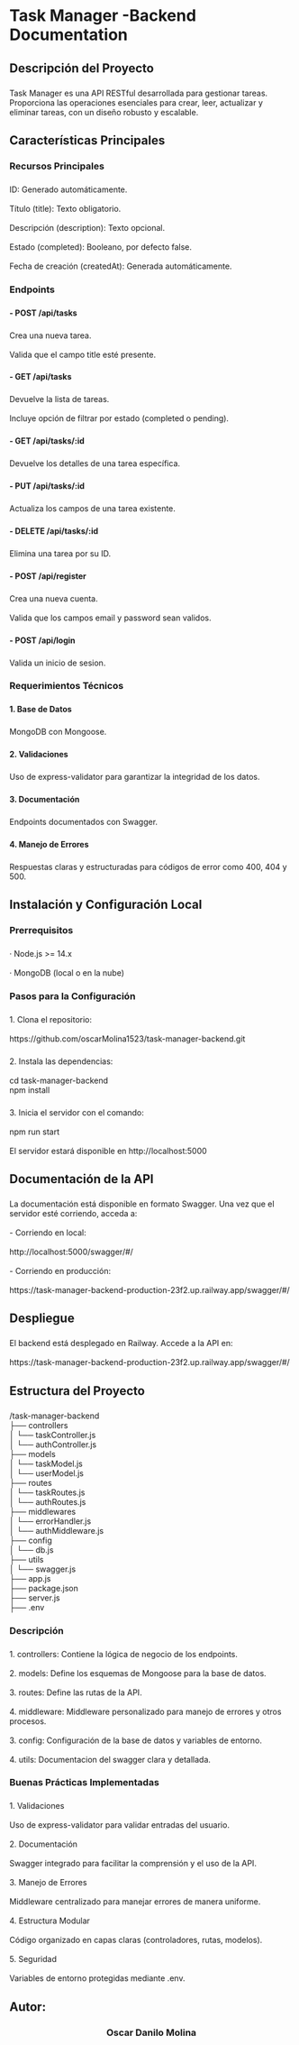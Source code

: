 <h1 align="left">Task Manager -Backend Documentation</h1>

###

<h2 align="left">Descripción del Proyecto</h2>

###

<p align="left">Task Manager es una API RESTful desarrollada para gestionar tareas. Proporciona las operaciones esenciales para crear, leer, actualizar y eliminar tareas, con un diseño robusto y escalable.</p>

###

<h2 align="left">Características Principales</h2>

###

<h3 align="left">Recursos Principales</h3>

###

<p align="left">ID: Generado automáticamente.<br><br>Título (title): Texto obligatorio.<br><br>Descripción (description): Texto opcional.<br><br>Estado (completed): Booleano, por defecto false.<br><br>Fecha de creación (createdAt): Generada automáticamente.</p>

###

<h3 align="left">Endpoints</h3>

###

<h4 align="left">- POST /api/tasks</h4>

###

<p align="left">Crea una nueva tarea.<br><br>Valida que el campo title esté presente.</p>

###

<h4 align="left">- GET /api/tasks</h4>

###

<p align="left">Devuelve la lista de tareas.<br><br>Incluye opción de filtrar por estado (completed o pending).</p>

###

<h4 align="left">- GET /api/tasks/:id</h4>

###

<p align="left">Devuelve los detalles de una tarea específica.</p>

###

<h4 align="left">- PUT /api/tasks/:id</h4>

###

<p align="left">Actualiza los campos de una tarea existente.</p>

###

<h4 align="left">- DELETE /api/tasks/:id</h4>

###

<p align="left">Elimina una tarea por su ID.</p>

###


<h4 align="left">- POST /api/register</h4>

###

<p align="left">Crea una nueva cuenta.<br><br>Valida que los campos email y password sean validos.</p>

###
<h4 align="left">- POST /api/login</h4>

###

<p align="left">Valida un inicio de sesion.</p>

###

<h3 align="left">Requerimientos Técnicos</h3>

###

<h4 align="left">1. Base de Datos</h4>

###

<p align="left">MongoDB con Mongoose.</p>

###

<h4 align="left">2. Validaciones</h4>

###

<p align="left">Uso de express-validator para garantizar la integridad de los datos.</p>

###

<h4 align="left">3. Documentación</h4>

###

<p align="left">Endpoints documentados con Swagger.</p>

###

<h4 align="left">4. Manejo de Errores</h4>

###

<p align="left">Respuestas claras y estructuradas para códigos de error como 400, 404 y 500.</p>

###

<h2 align="left">Instalación y Configuración Local</h2>

###

<h3 align="left">Prerrequisitos</h3>

###

<p align="left">· Node.js >= 14.x<br><br>· MongoDB (local o en la nube)</p>

###

<h3 align="left">Pasos para la Configuración</h3>

###

<p align="left">1. Clona el repositorio:<br><br>https://github.com/oscarMolina1523/task-manager-backend.git</p>

###

<p align="left">2. Instala las dependencias:<br><br>cd task-manager-backend<br>npm install</p>

###

<p align="left">3. Inicia el servidor con el comando:<br><br>npm run start <br><br>El servidor estará disponible en http://localhost:5000</p>

###

<h2 align="left">Documentación de la API</h2>

###

<p align="left">La documentación está disponible en formato Swagger. Una vez que el servidor esté corriendo, acceda a:<br><br>- Corriendo en local:<br><br>http://localhost:5000/swagger/#/<br><br>- Corriendo en producción:<br><br>https://task-manager-backend-production-23f2.up.railway.app/swagger/#/</p>

###

<h2 align="left">Despliegue</h2>

###

<p align="left">El backend está desplegado en Railway. Accede a la API en:<br><br>https://task-manager-backend-production-23f2.up.railway.app/swagger/#/</p>

###

<h2 align="left">Estructura del Proyecto</h2>

###

<p align="left">/task-manager-backend<br>├── controllers<br>│   └── taskController.js <br>│ └── authController.js<br>├── models<br>│   └── taskModel.js <br>│   └── userModel.js<br>├── routes<br>│   └── taskRoutes.js <br>│   └── authRoutes.js<br>├── middlewares<br>│   └── errorHandler.js <br>│   └── authMiddleware.js<br>├── config<br>│   └── db.js<br>├── utils<br>│   └── swagger.js<br>├── app.js<br>├── package.json<br>├── server.js<br>├── .env</p>

###

<h3 align="left">Descripción</h3>

###

<p align="left">1. controllers: Contiene la lógica de negocio de los endpoints.<br><br>2. models: Define los esquemas de Mongoose para la base de datos.<br><br>3. routes: Define las rutas de la API.<br><br>4. middleware: Middleware personalizado para manejo de errores y otros procesos.<br><br>3. config: Configuración de la base de datos y variables de entorno.<br><br>4. utils: Documentacion del swagger clara y detallada.</p>

###

<h3 align="left">Buenas Prácticas Implementadas</h3>

###

<p align="left">1. Validaciones<br><br>Uso de express-validator para validar entradas del usuario.<br><br>2. Documentación<br><br>Swagger integrado para facilitar la comprensión y el uso de la API.<br><br>3. Manejo de Errores<br><br>Middleware centralizado para manejar errores de manera uniforme.<br><br>4. Estructura Modular<br><br>Código organizado en capas claras (controladores, rutas, modelos).<br><br>5. Seguridad<br><br>Variables de entorno protegidas mediante .env.</p>

###

<h2 align="left">Autor:</h2>

###

<h3 align="center">Oscar Danilo Molina</h3>

###

